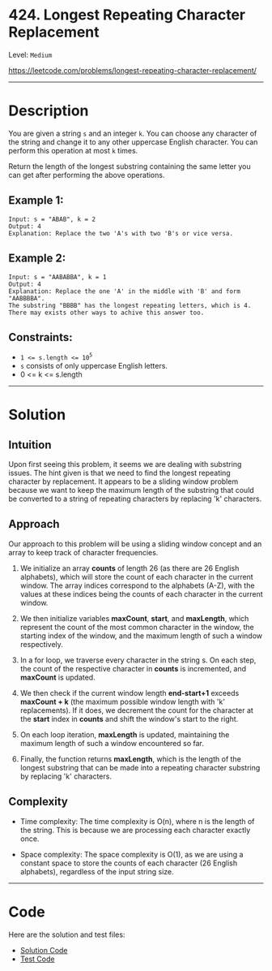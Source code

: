 # 424. Longest Repeating Character Replacement

Level: `Medium`

https://leetcode.com/problems/longest-repeating-character-replacement/

---

# Description

You are given a string `s` and an integer `k`. You can choose any character of the string and change it to any other uppercase English character. You can perform this operation at most `k` times.

Return the length of the longest substring containing the same letter you can get after performing the above operations.

## Example 1:

    Input: s = "ABAB", k = 2
    Output: 4
    Explanation: Replace the two 'A's with two 'B's or vice versa.

## Example 2:

    Input: s = "AABABBA", k = 1
    Output: 4
    Explanation: Replace the one 'A' in the middle with 'B' and form "AABBBBA".
    The substring "BBBB" has the longest repeating letters, which is 4.
    There may exists other ways to achive this answer too.

## Constraints:

- `1 <= s.length <= 10`<sup>`5`</sup>
- `s` consists of only uppercase English letters.
- 0 <= k <= s.length

---

# Solution

## Intuition
Upon first seeing this problem, it seems we are dealing with substring issues. The hint given is that we need to find the longest repeating character by replacement. It appears to be a sliding window problem because we want to keep the maximum length of the substring that could be converted to a string of repeating characters by replacing 'k' characters.

## Approach
Our approach to this problem will be using a sliding window concept and an array to keep track of character frequencies.

1. We initialize an array **counts** of length 26 (as there are 26 English alphabets), which will store the count of each character in the current window. The array indices correspond to the alphabets (A-Z), with the values at these indices being the counts of each character in the current window.

2. We then initialize variables **maxCount**, **start**, and **maxLength**, which represent the count of the most common character in the window, the starting index of the window, and the maximum length of such a window respectively.

3. In a for loop, we traverse every character in the string s. On each step, the count of the respective character in **counts** is incremented, and **maxCount** is updated.

4. We then check if the current window length **end-start+1** exceeds **maxCount + k** (the maximum possible window length with 'k' replacements). If it does, we decrement the count for the character at the **start** index in **counts** and shift the window's start to the right.

5. On each loop iteration, **maxLength** is updated, maintaining the maximum length of such a window encountered so far.

6. Finally, the function returns **maxLength**, which is the length of the longest substring that can be made into a repeating character substring by replacing 'k' characters.

## Complexity
- Time complexity:
  The time complexity is O(n), where n is the length of the string. This is because we are processing each character exactly once.

- Space complexity:
  The space complexity is O(1), as we are using a constant space to store the counts of each character (26 English alphabets), regardless of the input string size.

---

# Code
Here are the solution and test files:
- [Solution Code](./solution.go)
- [Test Code](./solution_test.go)